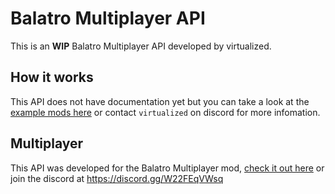 # Balatro Multiplayer API

This is an **WIP** Balatro Multiplayer API developed by virtualized.

## How it works

This API does not have documentation yet but you can take a look at the [example mods here](https://github.com/V-rtualized/BalatroMultiplayerAPI/tree/main/examples) or contact `virtualized` on discord for more infomation.

## Multiplayer

This API was developed for the Balatro Multiplayer mod, [check it out here](https://github.com/V-rtualized/BalatroMultiplayer) or join the discord at https://discord.gg/W22FEqVWsq